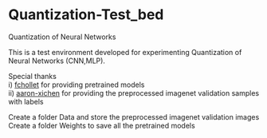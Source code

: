 # Quantization-Test_bed <br /> 
Quantization of Neural Networks <br /> 

This is a test environment developed for experimenting Quantization of Neural Networks (CNN,MLP). <br /> 



Special thanks <br /> 
  i) [fchollet](https://github.com/fchollet/deep-learning-models/releases) for providing pretrained models <br />
  ii) [aaron-xichen](https://github.com/aaron-xichen) for providing the preprocessed imagenet validation samples with labels <br />   


Create a folder Data and store the preprocessed imagenet validation images <br />
Create a folder Weights to save all the pretrained models <br />

